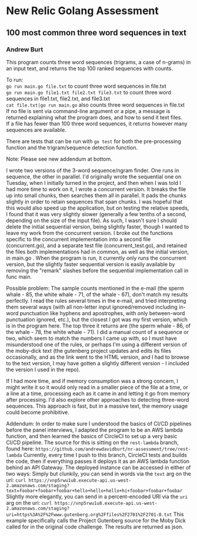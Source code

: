 # New Relic Golang Assessment 

## 100 most common three word sequences in text

###  Andrew Burt

This program counts three word sequences (trigrams, a case of n-grams) in an input text, and returns the top 100 ranked sequences with counts.  

To run:  
`go run main.go file.txt` to count three word sequences in file.txt  
`go run main.go file1.txt file2.txt file3.txt` to count three word sequences in file1.txt, file2.txt, and file3.txt  
`cat file.txt|go run main.go` also counts three word sequences in file.txt  
If no file is sent via command-line argument or a pipe, a message is returned explaining what the program does, and how to send it text files.  
If a file has fewer than 100 three word sequences, it returns however many sequences are available.  

There are tests that can be run with `go test` for both the pre-processing function and the trigram/sequence detection function.  

Note: Please see new addendum at bottom.

I wrote two versions of the 3-word sequence/ngram finder. One runs in sequence, the other in parallel. I'd originally wrote the sequential one on Tuesday, when I initially turned in the project, and then when I was told I had more time to work on it, I wrote a concurrent version. It breaks the file up into small chunks, then searches them all in parallel. It pads the chunks slightly in order to retain sequences that span chunks. I was hopeful that this would also speed up the application, but on testing the relative speeds, I found that it was very slightly slower (generally a few tenths of a second, depending on the size of the input file). As such, I wasn't sure I should delete the initial sequential version, being slightly faster, though I wanted to leave my work from the concurrent version. I broke out the functions specific to the concurrent implementation into a second file (concurrent.go), and a separate test file (concurrent_test.go), and retained the files both implementations had in common, as well as the initial version, in main.go .  When the program is run, it currently only runs the concurrent version, but the slightly faster sequential version is easily available by removing the "remark" slashes before the sequential implementation call in func main.

Possible problem: The sample counts mentioned in the e-mail (the sperm whale - 85, the white whale - 71, of the whale - 67), don't match my results perfectly. I read the rules several times in the e-mail, and tried interpreting them several ways (with all non-letter input ignored/removed including in-word punctuation like hyphens and apostrophes, with only between-word punctuation ignored, etc.), but the closest I got was my first version, which is in the program here. The top three it returns are (the sperm whale - 86, of the whale - 78, the white whale - 71).   I did a manual count of a sequence or two, which seem to match the numbers I came up with, so I must have misunderstood one of the rules, or perhaps I'm using a different version of the moby-dick text (the gutenberg project updates and edits its files occasionally, and as the link went to the HTML version, and I had to browse to the text version, I may have gotten a slightly different version - I included the version I used in the repo). 

If I had more time, and if memory consumption was a strong concern, I might  write it so it would only read in a smaller piece of the file at a time, or a line at a time, processing each as it came in and letting it go from memory after processing. I'd also explore other approaches to detecting three-word sequences. This approach is fast, but in a massive text, the memory usage could become prohibitive. 

Addendum: In order to make sure I understood the basics of CI/CD pipelines before the panel interviews, I adapted the program to be an AWS lambda function, and then learned the basics of CircleCI to set up a very basic CI/CD pipeline. The source for this is sitting on the `rest-lambda` branch, found here: 
`https://github.com/andrewdavidburt/nr-assessment/tree/rest-lambda` 
Currently, every time I push to this branch, CircleCI tests and builds the code, then if everything passes it deploys it as an AWS lambda function behind an API Gateway. 
The deployed instance can be accessed in either of two ways: 
Simply but clunkily, you can send in words via the `text` arg on the uri: 
`curl https://vnp5rwu1u8.execute-api.us-west-2.amazonaws.com/staging?text=foobar+foobar+foobar+hello+hello+hello+hi+foobar+foobar+foobar` 
Slightly more elegantly, you can send in a percent-encoded URI via the `uri` arg on the uri: 
`curl https://vnp5rwu1u8.execute-api.us-west-2.amazonaws.com/staging?uri=https%3A%2F%2Fwww.gutenberg.org%2Ffiles%2F2701%2F2701-0.txt` 
This example specifically calls the Project Gutenberg source for the Moby Dick called for in the original code challenge. 
The results are returned as json. 
